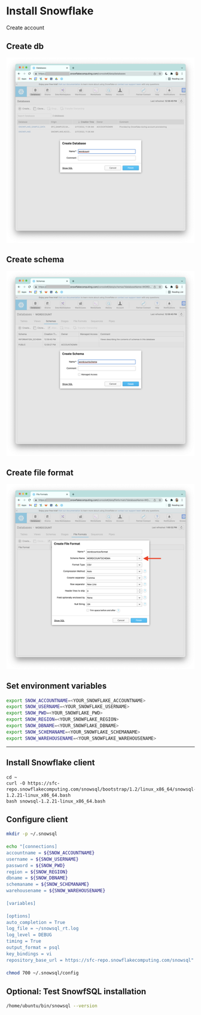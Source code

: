 # Install Snowflake


Create account 

## Create db

![alt text](../imgs/snowflake_create_db.png "create db")

## Create schema

![alt text](../imgs/snowflake_create_schema.png "create schema")

## Create file format

![alt text](../imgs/snowflake_create_fileformat.png "create file format")

## Set environment variables

```bash
export SNOW_ACCOUNTNAME=<YOUR_SNOWFLAKE_ACCOUNTNAME>
export SNOW_USERNAME=<YOUR_SNOWFLAKE_USERNAME>
export SNOW_PWD=<YOUR_SNOWFLAKE_PWD>
export SNOW_REGION=<YOUR_SNOWFLAKE_REGION>
export SNOW_DBNAME=<YOUR_SNOWFLAKE_DBNAME>
export SNOW_SCHEMANAME=<YOUR_SNOWFLAKE_SCHEMANAME>
export SNOW_WAREHOUSENAME=<YOUR_SNOWFLAKE_WAREHOUSENAME>
```

---

## Install Snowflake client

```
cd ~
curl -O https://sfc-repo.snowflakecomputing.com/snowsql/bootstrap/1.2/linux_x86_64/snowsql-1.2.21-linux_x86_64.bash
bash snowsql-1.2.21-linux_x86_64.bash 
```

## Configure client

```bash
mkdir -p ~/.snowsql

echo "[connections]
accountname = ${SNOW_ACCOUNTNAME}
username = ${SNOW_USERNAME}
password = ${SNOW_PWD}
region = ${SNOW_REGION}
dbname = ${SNOW_DBNAME}
schemaname = ${SNOW_SCHEMANAME}
warehousename = ${SNOW_WAREHOUSENAME}

[variables]

[options]
auto_completion = True
log_file = ~/snowsql_rt.log
log_level = DEBUG
timing = True
output_format = psql
key_bindings = vi
repository_base_url = https://sfc-repo.snowflakecomputing.com/snowsql" > ~/.snowsql/config

chmod 700 ~/.snowsql/config
```

## Optional: Test SnowfSQL installation

```bash
/home/ubuntu/bin/snowsql --version
```
